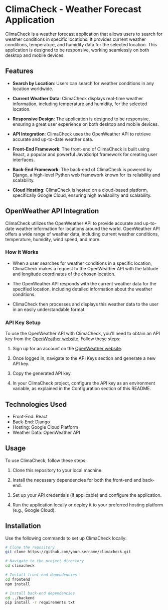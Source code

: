 # ClimaCheck - Weather Forecast Application

ClimaCheck is a weather forecast application that allows users to search for weather conditions in specific locations. It provides current weather conditions, temperature, and humidity data for the selected location. This application is designed to be responsive, working seamlessly on both desktop and mobile devices.

## Features

- **Search by Location**: Users can search for weather conditions in any location worldwide.

- **Current Weather Data**: ClimaCheck displays real-time weather information, including temperature and humidity, for the selected location.

- **Responsive Design**: The application is designed to be responsive, ensuring a great user experience on both desktop and mobile devices.

- **API Integration**: ClimaCheck uses the OpenWeather API to retrieve accurate and up-to-date weather data.

- **Front-End Framework**: The front-end of ClimaCheck is built using React, a popular and powerful JavaScript framework for creating user interfaces.

- **Back-End Framework**: The back-end of ClimaCheck is powered by Django, a high-level Python web framework known for its reliability and scalability.

- **Cloud Hosting**: ClimaCheck is hosted on a cloud-based platform, specifically Google Cloud, ensuring high availability and scalability.

## OpenWeather API Integration

ClimaCheck utilizes the OpenWeather API to provide accurate and up-to-date weather information for locations around the world. OpenWeather API offers a wide range of weather data, including current weather conditions, temperature, humidity, wind speed, and more.

### How it Works

- When a user searches for weather conditions in a specific location, ClimaCheck makes a request to the OpenWeather API with the latitude and longitude coordinates of the chosen location.

- The OpenWeather API responds with the current weather data for the specified location, including detailed information about the weather conditions.

- ClimaCheck then processes and displays this weather data to the user in an easily understandable format.

### API Key Setup

To use the OpenWeather API with ClimaCheck, you'll need to obtain an API key from the [OpenWeather website](https://openweathermap.org/). Follow these steps:

1. Sign up for an account on the [OpenWeather website](https://openweathermap.org/).

2. Once logged in, navigate to the API Keys section and generate a new API key.

3. Copy the generated API key.

4. In your ClimaCheck project, configure the API key as an environment variable, as explained in the Configuration section of this README.

## Technologies Used

- Front-End: React
- Back-End: Django
- Hosting: Google Cloud Platform
- Weather Data: OpenWeather API

## Usage

To use ClimaCheck, follow these steps:

1. Clone this repository to your local machine.

2. Install the necessary dependencies for both the front-end and back-end.

3. Set up your API credentials (if applicable) and configure the application.

4. Run the application locally or deploy it to your preferred hosting platform (e.g., Google Cloud).

## Installation

Use the following commands to set up ClimaCheck locally:

```bash
# Clone the repository
git clone https://github.com/yourusername/climacheck.git

# Navigate to the project directory
cd climacheck

# Install front-end dependencies
cd frontend
npm install

# Install back-end dependencies
cd ../backend
pip install -r requirements.txt
